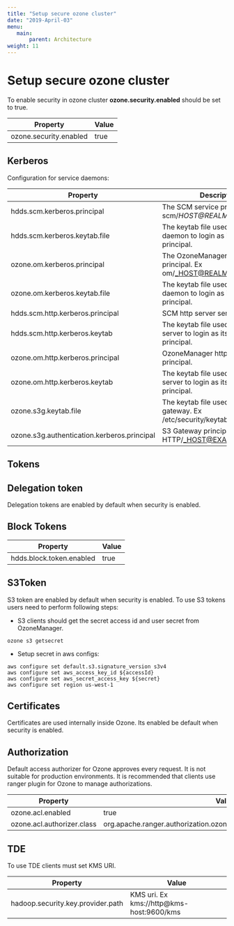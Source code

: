```yaml
---
title: "Setup secure ozone cluster"
date: "2019-April-03"
menu:
   main:
       parent: Architecture
weight: 11
---
```

<!---
  Licensed to the Apache Software Foundation (ASF) under one or more
  contributor license agreements.  See the NOTICE file distributed with
  this work for additional information regarding copyright ownership.
  The ASF licenses this file to You under the Apache License, Version 2.0
  (the "License"); you may not use this file except in compliance with
  the License.  You may obtain a copy of the License at

      http://www.apache.org/licenses/LICENSE-2.0

  Unless required by applicable law or agreed to in writing, software
  distributed under the License is distributed on an "AS IS" BASIS,
  WITHOUT WARRANTIES OR CONDITIONS OF ANY KIND, either express or implied.
  See the License for the specific language governing permissions and
  limitations under the License.
-->
# Setup secure ozone cluster #
To enable security in ozone cluster **ozone.security.enabled** should be set to true.

Property|Value
----------------------|------
ozone.security.enabled| true

## Kerberos ##
Configuration for service daemons:

Property|Description
--------|------------------------------------------------------------
hdds.scm.kerberos.principal     | The SCM service principal. Ex scm/_HOST@REALM.COM_
hdds.scm.kerberos.keytab.file   |The keytab file used by SCM daemon to login as its service principal.
ozone.om.kerberos.principal     |The OzoneManager service principal. Ex om/_HOST@REALM.COM
ozone.om.kerberos.keytab.file   |The keytab file used by SCM daemon to login as its service principal.
hdds.scm.http.kerberos.principal|SCM http server service principal.
hdds.scm.http.kerberos.keytab   |The keytab file used by SCM http server to login as its service principal.
ozone.om.http.kerberos.principal|OzoneManager http server principal.
ozone.om.http.kerberos.keytab   |The keytab file used by OM http server to login as its service principal.
ozone.s3g.keytab.file           |The keytab file used by S3 gateway. Ex /etc/security/keytabs/HTTP.keytab
ozone.s3g.authentication.kerberos.principal|S3 Gateway principal. Ex HTTP/_HOST@EXAMPLE.COM
## Tokens ##

## Delegation token ##

Delegation tokens are enabled by default when security is enabled.

## Block Tokens ##

Property|Value
-----------------------------|------
hdds.block.token.enabled     | true

## S3Token ##

S3 token are enabled by default when security is enabled.
To use S3 tokens users need to perform following steps:

* S3 clients should get the secret access id and user secret from OzoneManager.

```
ozone s3 getsecret
```

* Setup secret in aws configs:

```
aws configure set default.s3.signature_version s3v4
aws configure set aws_access_key_id ${accessId}
aws configure set aws_secret_access_key ${secret}
aws configure set region us-west-1
```

## Certificates ##

Certificates are used internally inside Ozone. Its enabled be default when security is enabled.

## Authorization ##

Default access authorizer for Ozone approves every request. It is not suitable for production environments. It is recommended that clients use ranger plugin for Ozone to manage authorizations.

Property|Value
--------|------------------------------------------------------------
ozone.acl.enabled         | true
ozone.acl.authorizer.class| org.apache.ranger.authorization.ozone.authorizer.RangerOzoneAuthorizer

## TDE ##

To use TDE clients must set KMS URI.

Property|Value
-----------------------------------|-----------------------------------------
hadoop.security.key.provider.path  | KMS uri. Ex kms://http@kms-host:9600/kms
